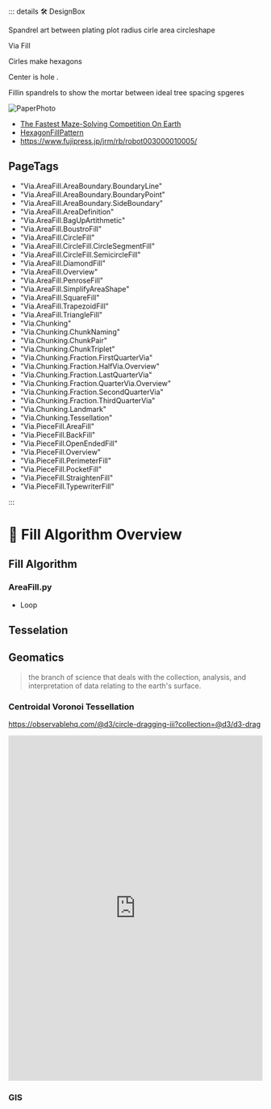 ::: details 🛠 <dev>DesignBox</dev> 

Spandrel art between plating plot radius cirle area circleshape

Via Fill

Cirles make hexagons

Center is hole
.

Fillin spandrels to show the mortar between ideal tree spacing spgeres

![PaperPhoto](/PaperPhoto/0058.jpg)

- [The Fastest Maze-Solving Competition On Earth](https://www.youtube.com/watch?v=ZMQbHMgK2rw&ab_channel=Veritasium)
- [HexagonFillPattern](https://www.youtube.com/watch?v=BM9Qe4XjJ0k&ab_channel=VeRLab-LaboratoryofComputerVisionandRobotics)
- https://www.fujipress.jp/jrm/rb/robot003000010005/

<h2>PageTags</h2>

- "Via.AreaFill.AreaBoundary.BoundaryLine"
- "Via.AreaFill.AreaBoundary.BoundaryPoint"
- "Via.AreaFill.AreaBoundary.SideBoundary"
- "Via.AreaFill.AreaDefinition"
- "Via.AreaFill.BagUpArtithmetic"
- "Via.AreaFill.BoustroFill"
- "Via.AreaFill.CircleFill"
- "Via.AreaFill.CircleFill.CircleSegmentFill"
- "Via.AreaFill.CircleFill.SemicircleFill"
- "Via.AreaFill.DiamondFill"
- "Via.AreaFill.Overview"
- "Via.AreaFill.PenroseFill"
- "Via.AreaFill.SimplifyAreaShape"
- "Via.AreaFill.SquareFill"
- "Via.AreaFill.TrapezoidFill"
- "Via.AreaFill.TriangleFill"
- "Via.Chunking"
- "Via.Chunking.ChunkNaming"
- "Via.Chunking.ChunkPair"
- "Via.Chunking.ChunkTriplet"
- "Via.Chunking.Fraction.FirstQuarterVia"
- "Via.Chunking.Fraction.HalfVia.Overview"
- "Via.Chunking.Fraction.LastQuarterVia"
- "Via.Chunking.Fraction.QuarterVia.Overview"
- "Via.Chunking.Fraction.SecondQuarterVia"
- "Via.Chunking.Fraction.ThirdQuarterVia"
- "Via.Chunking.Landmark"
- "Via.Chunking.Tessellation"
- "Via.PieceFill.AreaFill"
- "Via.PieceFill.BackFill"
- "Via.PieceFill.OpenEndedFill"
- "Via.PieceFill.Overview"
- "Via.PieceFill.PerimeterFill"
- "Via.PieceFill.PocketFill"
- "Via.PieceFill.StraightenFill"
- "Via.PieceFill.TypewriterFill"

:::

# 🔺 <route>Fill Algorithm Overview</route>

## Fill Algorithm

### AreaFill.py

- Loop



## Tesselation

## Geomatics

> the branch of science that deals with the collection, analysis, and interpretation of data relating to the earth's surface.

### Centroidal Voronoi Tessellation

https://observablehq.com/@d3/circle-dragging-iii?collection=@d3/d3-drag

<iframe width="100%" height="684" frameborder="0"
  src="https://observablehq.com/embed/@d3/circle-dragging-iii?cells=chart"></iframe>

### GIS


